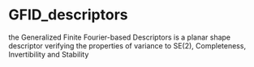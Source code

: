 # GFID_descriptors
the Generalized Finite Fourier-based Descriptors is a planar shape descriptor verifying the properties of variance to SE(2), Completeness, Invertibility and Stability
